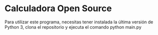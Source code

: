 # Calculadora Open Source
Para utilizar este programa, necesitas tener instalada la última versión de Python 3, clona el repositorio y ejecuta el comando python main.py